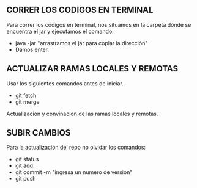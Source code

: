 ## CORRER LOS CODIGOS EN TERMINAL
Para correr los códigos en terminal, nos situamos en la carpeta dónde se encuentra el jar y ejecutamos el comando:
- java -jar "arrastramos el jar para copiar la dirección"
- Damos enter.

## ACTUALIZAR RAMAS LOCALES Y REMOTAS
Usar los siguientes comandos antes de iniciar.
- git fetch
- git merge
  
Actualizacion y convinacion de las ramas locales y remotas.


## SUBIR CAMBIOS
Para la actualización del repo no olvidar los comandos: 
- git status  
- git add .  
- git commit -m "ingresa un numero de version"
- git push
